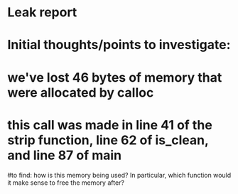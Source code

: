 # Leak report

# Initial thoughts/points to investigate:
# we've lost 46 bytes of memory that were allocated by calloc
# this call was made in line 41 of the strip function, line 62 of is_clean, and line 87 of main

#to find: how is this memory being used? In particular, which function would it make sense to free the memory after?
